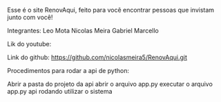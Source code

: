 Esse é o site RenovAqui, feito para você encontrar pessoas que invistam junto com você!

Integrantes: 
Leo Mota
Nicolas Meira
Gabriel Marcello


Lik do youtube: 

Link do github: https://github.com/nicolasmeira5/RenovAqui.git


Procedimentos para rodar a api de python:

Abrir a pasta do projeto da api
abrir o arquivo app.py
executar o arquivo app.py
api rodando
utilizar o sistema

